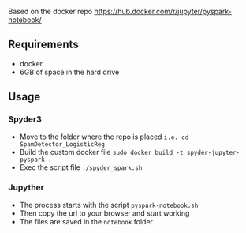 Based on the docker repo https://hub.docker.com/r/jupyter/pyspark-notebook/

## Requirements

  - docker
  - 6GB of space in the hard drive

## Usage

### Spyder3
  - Move to the folder where the repo is placed `i.e. cd SpamDetector_LogisticReg`
  - Build the custom docker file `sudo docker build -t spyder-jupyter-pyspark .`
  - Exec the script file `./spyder_spark.sh`

### Jupyther
  - The process starts with the script `pyspark-notebook.sh`
  - Then copy the url to your browser and start working
  - The files are saved in the `notebook` folder
